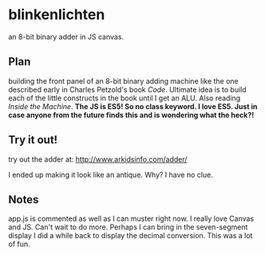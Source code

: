 # blinkenlichten
an 8-bit binary adder in JS canvas.

## Plan 

building the front panel of an 8-bit binary adding machine like the one described early in Charles Petzold's book _Code_.
Ultimate idea is to build each of the little constructs in the book until I get an ALU. Also reading _Inside the Machine_.
**The JS is ES5! So no class keyword. I love ES5. Just in case anyone from the future finds this and is wondering what the
heck?!**

## Try it out!
try out the adder at:
http://www.arkidsinfo.com/adder/

I ended up making it look like an antique. Why? I have no clue.

## Notes
app.js is commented as well as I can muster right now. I really love Canvas and JS. Can't wait to do more. Perhaps I can bring
in the seven-segment display I did a while back to display the decimal conversion. This was a lot of fun.
